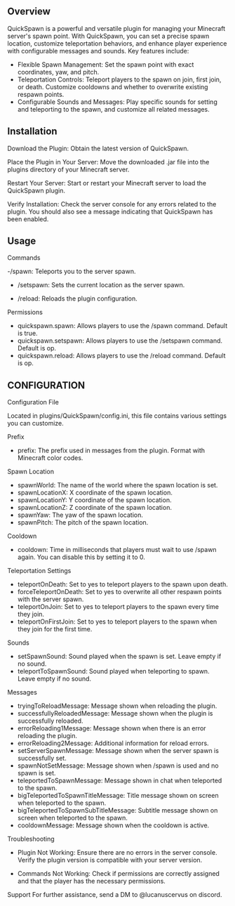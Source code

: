 ## Overview

QuickSpawn is a powerful and versatile plugin for managing your Minecraft server's spawn point. With QuickSpawn, you can set a precise spawn location, customize teleportation behaviors, and enhance player experience with configurable messages and sounds. Key features include:

  - Flexible Spawn Management: Set the spawn point with exact coordinates, yaw, and pitch.
  - Teleportation Controls: Teleport players to the spawn on join, first join, or death. Customize cooldowns and whether to overwrite existing respawn points.
  - Configurable Sounds and Messages: Play specific sounds for setting and teleporting to the spawn, and customize all related messages.



## Installation

  Download the Plugin:
    Obtain the latest version of QuickSpawn.

  Place the Plugin in Your Server:
    Move the downloaded .jar file into the plugins directory of your Minecraft server.

  Restart Your Server:
    Start or restart your Minecraft server to load the QuickSpawn plugin.

  Verify Installation:
    Check the server console for any errors related to the plugin. You should also see a message indicating that QuickSpawn has been enabled.

## Usage

Commands

  -/spawn: Teleports you to the server spawn.

  - /setspawn: Sets the current location as the server spawn.

  - /reload: Reloads the plugin configuration.

Permissions

  - quickspawn.spawn: Allows players to use the /spawn command. Default is true.
  - quickspawn.setspawn: Allows players to use the /setspawn command. Default is op.
  - quickspawn.reload: Allows players to use the /reload command. Default is op.

## CONFIGURATION

Configuration File

Located in plugins/QuickSpawn/config.ini, this file contains various settings you can customize.

Prefix

  - prefix: The prefix used in messages from the plugin. Format with Minecraft color codes.

Spawn Location

  - spawnWorld: The name of the world where the spawn location is set.
  - spawnLocationX: X coordinate of the spawn location.
  - spawnLocationY: Y coordinate of the spawn location.
  - spawnLocationZ: Z coordinate of the spawn location.
  - spawnYaw: The yaw of the spawn location.
  - spawnPitch: The pitch of the spawn location.

Cooldown

  - cooldown: Time in milliseconds that players must wait to use /spawn again. You can disable this by setting it to 0.

Teleportation Settings

  - teleportOnDeath: Set to yes to teleport players to the spawn upon death.
  - forceTeleportOnDeath: Set to yes to overwrite all other respawn points with the server spawn.
  - teleportOnJoin: Set to yes to teleport players to the spawn every time they join.
  - teleportOnFirstJoin: Set to yes to teleport players to the spawn when they join for the first time.

Sounds

  - setSpawnSound: Sound played when the spawn is set. Leave empty if no sound.
  - teleportToSpawnSound: Sound played when teleporting to spawn. Leave empty if no sound.

Messages

  - tryingToReloadMessage: Message shown when reloading the plugin.
  - successfullyReloadedMessage: Message shown when the plugin is successfully reloaded.
  - errorReloading1Message: Message shown when there is an error reloading the plugin.
  - errorReloading2Message: Additional information for reload errors.
  - setServerSpawnMessage: Message shown when the server spawn is successfully set.
  - spawnNotSetMessage: Message shown when /spawn is used and no spawn is set.
  - teleportedToSpawnMessage: Message shown in chat when teleported to the spawn.
  - bigTeleportedToSpawnTitleMessage: Title message shown on screen when teleported to the spawn.
  - bigTeleportedToSpawnSubTitleMessage: Subtitle message shown on screen when teleported to the spawn.
  - cooldownMessage: Message shown when the cooldown is active.


Troubleshooting

  - Plugin Not Working: Ensure there are no errors in the server console. Verify the plugin version is compatible with your server version.

  - Commands Not Working: Check if permissions are correctly assigned and that the player has the necessary permissions.

Support
For further assistance, send a DM to @lucanuscervus on discord.
